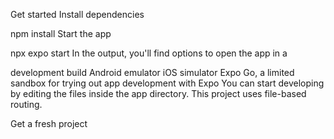 Get started
Install dependencies

npm install
Start the app

 npx expo start
In the output, you'll find options to open the app in a

development build
Android emulator
iOS simulator
Expo Go, a limited sandbox for trying out app development with Expo
You can start developing by editing the files inside the app directory. This project uses file-based routing.

Get a fresh project
